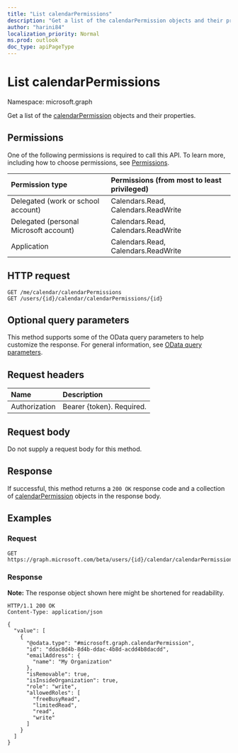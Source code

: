 ```yaml
---
title: "List calendarPermissions"
description: "Get a list of the calendarPermission objects and their properties."
author: "harini84"
localization_priority: Normal
ms.prod: outlook
doc_type: apiPageType
---
```


# List calendarPermissions
Namespace: microsoft.graph

Get a list of the [calendarPermission](../resources/calendarpermission.md) objects and their properties.

## Permissions
One of the following permissions is required to call this API. To learn more, including how to choose permissions, see [Permissions](/graph/permissions-reference).

|Permission type|Permissions (from most to least privileged)|
|:---|:---|
|Delegated (work or school account)|Calendars.Read, Calendars.ReadWrite|
|Delegated (personal Microsoft account)|Calendars.Read, Calendars.ReadWrite|
|Application|Calendars.Read, Calendars.ReadWrite|

## HTTP request

<!-- {
  "blockType": "ignored"
}
-->
``` http
GET /me/calendar/calendarPermissions
GET /users/{id}/calendar/calendarPermissions/{id}
```

## Optional query parameters
This method supports some of the OData query parameters to help customize the response. For general information, see [OData query parameters](/graph/query-parameters).

## Request headers
|Name|Description|
|:---|:---|
|Authorization|Bearer {token}. Required.|

## Request body
Do not supply a request body for this method.

## Response

If successful, this method returns a `200 OK` response code and a collection of [calendarPermission](../resources/calendarpermission.md) objects in the response body.

## Examples

### Request
<!-- {
  "blockType": "request",
  "name": "get_calendarpermission"
}
-->
``` http
GET https://graph.microsoft.com/beta/users/{id}/calendar/calendarPermissions/{id}
```


### Response
**Note:** The response object shown here might be shortened for readability.
<!-- {
  "blockType": "response",
  "truncated": true,
  "@odata.type": "Collection(microsoft.graph.calendarPermission)"
}
-->
``` http
HTTP/1.1 200 OK
Content-Type: application/json

{
  "value": [
    {
      "@odata.type": "#microsoft.graph.calendarPermission",
      "id": "ddac8d4b-8d4b-ddac-4b8d-acdd4b8dacdd",
      "emailAddress": {
        "name": "My Organization"
      },
      "isRemovable": true,
      "isInsideOrganization": true,
      "role": "write",
      "allowedRoles": [
        "freeBusyRead",
        "limitedRead",
        "read",
        "write"
      ]
    }
  ]
}
```

